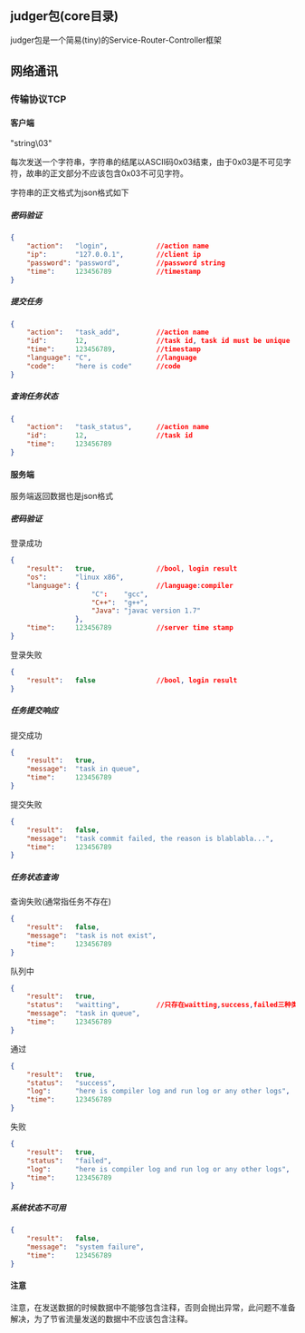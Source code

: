 ## judger包(core目录)

judger包是一个简易(tiny)的Service-Router-Controller框架

## 网络通讯

### 传输协议TCP

#### 客户端

"string\03"

每次发送一个字符串，字符串的结尾以ASCII码0x03结束，由于0x03是不可见字符，故串的正文部分不应该包含0x03不可见字符。

字符串的正文格式为json格式如下

##### 密码验证

```json
{
	"action":	"login",			//action name
	"ip":		"127.0.0.1",		//client ip
	"password": "password",			//password string
	"time":		123456789			//timestamp
}
```

##### 提交任务

```json
{
	"action":	"task_add",			//action name
	"id":		12,					//task id, task id must be unique
	"time":		123456789,			//timestamp
	"language":	"C",				//language
	"code":		"here is code"		//code
}
```

##### 查询任务状态

```json
{
	"action":	"task_status",		//action name
	"id":		12,					//task id
	"time":		123456789
}
```

#### 服务端

服务端返回数据也是json格式

##### 密码验证

登录成功

```json
{
	"result":	true,				//bool, login result
	"os":		"linux x86",
	"language":	{					//language:compiler
					"C":	"gcc",
					"C++":	"g++",
					"Java":	"javac version 1.7"
				},
	"time":		123456789			//server time stamp
}
```

登录失败

```json
{
	"result":	false				//bool, login result
}
```

##### 任务提交响应

提交成功

```json
{
	"result":	true,
	"message":	"task in queue",
	"time":		123456789
}
```

提交失败

```json
{
	"result":	false,
	"message":	"task commit failed, the reason is blablabla...",
	"time":		123456789
}
```

##### 任务状态查询

查询失败(通常指任务不存在)

```json
{
	"result":	false,
	"message":	"task is not exist",
	"time":		123456789
}
```

队列中

```json
{
	"result":	true,
	"status":	"waitting",			//只存在waitting,success,failed三种类型
	"message":	"task in queue",
	"time":		123456789
}
```

通过

```json
{
	"result":	true,
	"status":	"success",
	"log":		"here is compiler log and run log or any other logs",
	"time":		123456789
}
```

失败

```json
{
	"result":	true,
	"status":	"failed",
	"log":		"here is compiler log and run log or any other logs",
	"time":		123456789
}
```

##### 系统状态不可用

```json
{
	"result":	false,
	"message":	"system failure",
	"time":		123456789
}
```

#### 注意

注意，在发送数据的时候数据中不能够包含注释，否则会抛出异常，此问题不准备解决，为了节省流量发送的数据中不应该包含注释。
